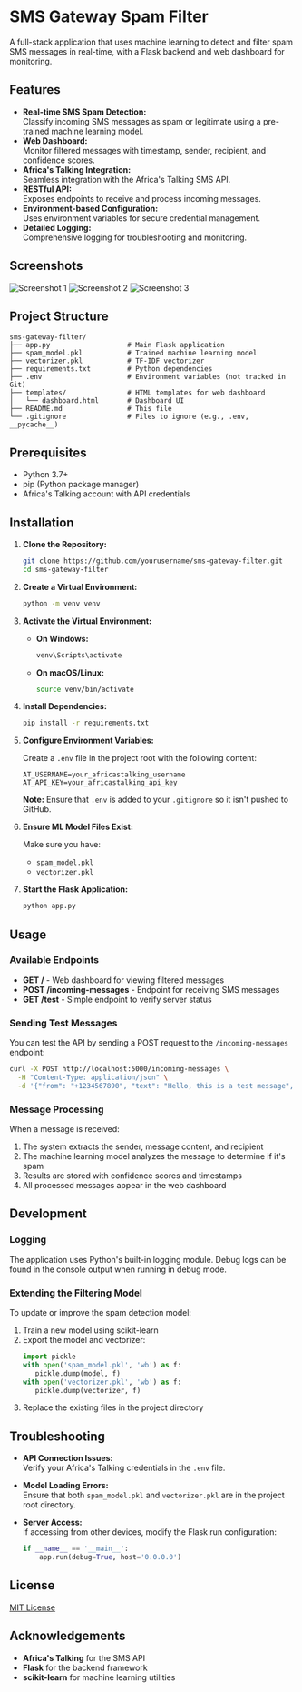 # SMS Gateway Spam Filter

A full-stack application that uses machine learning to detect and filter spam SMS messages in real-time, with a Flask backend and web dashboard for monitoring.

## Features

- **Real-time SMS Spam Detection:**  
  Classify incoming SMS messages as spam or legitimate using a pre-trained machine learning model.
- **Web Dashboard:**  
  Monitor filtered messages with timestamp, sender, recipient, and confidence scores.
- **Africa's Talking Integration:**  
  Seamless integration with the Africa's Talking SMS API.
- **RESTful API:**  
  Exposes endpoints to receive and process incoming messages.
- **Environment-based Configuration:**  
  Uses environment variables for secure credential management.
- **Detailed Logging:**  
  Comprehensive logging for troubleshooting and monitoring.

## Screenshots

![Screenshot 1](./images/screenshot_1.png)
![Screenshot 2](./images/screenshot_2.png)
![Screenshot 3](./images/screenshot_3.png)


## Project Structure

```
sms-gateway-filter/
├── app.py                   # Main Flask application
├── spam_model.pkl           # Trained machine learning model
├── vectorizer.pkl           # TF-IDF vectorizer 
├── requirements.txt         # Python dependencies
├── .env                     # Environment variables (not tracked in Git)
├── templates/               # HTML templates for web dashboard
│   └── dashboard.html       # Dashboard UI
├── README.md                # This file
└── .gitignore               # Files to ignore (e.g., .env, __pycache__)
```

## Prerequisites

- Python 3.7+
- pip (Python package manager)
- Africa's Talking account with API credentials

## Installation

1. **Clone the Repository:**

   ```bash
   git clone https://github.com/yourusername/sms-gateway-filter.git
   cd sms-gateway-filter
   ```

2. **Create a Virtual Environment:**

   ```bash
   python -m venv venv
   ```

3. **Activate the Virtual Environment:**

   - **On Windows:**

     ```bash
     venv\Scripts\activate
     ```

   - **On macOS/Linux:**

     ```bash
     source venv/bin/activate
     ```

4. **Install Dependencies:**

   ```bash
   pip install -r requirements.txt
   ```

5. **Configure Environment Variables:**

   Create a `.env` file in the project root with the following content:

   ```env
   AT_USERNAME=your_africastalking_username
   AT_API_KEY=your_africastalking_api_key
   ```

   **Note:** Ensure that `.env` is added to your `.gitignore` so it isn't pushed to GitHub.

6. **Ensure ML Model Files Exist:**
   
   Make sure you have:
   - `spam_model.pkl`
   - `vectorizer.pkl`

7. **Start the Flask Application:**

   ```bash
   python app.py
   ```

## Usage

### Available Endpoints

- **GET /** - Web dashboard for viewing filtered messages
- **POST /incoming-messages** - Endpoint for receiving SMS messages
- **GET /test** - Simple endpoint to verify server status

### Sending Test Messages

You can test the API by sending a POST request to the `/incoming-messages` endpoint:

```bash
curl -X POST http://localhost:5000/incoming-messages \
  -H "Content-Type: application/json" \
  -d '{"from": "+1234567890", "text": "Hello, this is a test message", "to": "+0987654321"}'
```

### Message Processing

When a message is received:
1. The system extracts the sender, message content, and recipient
2. The machine learning model analyzes the message to determine if it's spam
3. Results are stored with confidence scores and timestamps
4. All processed messages appear in the web dashboard

## Development

### Logging

The application uses Python's built-in logging module. Debug logs can be found in the console output when running in debug mode.

### Extending the Filtering Model

To update or improve the spam detection model:

1. Train a new model using scikit-learn
2. Export the model and vectorizer:
   ```python
   import pickle
   with open('spam_model.pkl', 'wb') as f:
      pickle.dump(model, f)
   with open('vectorizer.pkl', 'wb') as f:
      pickle.dump(vectorizer, f)
   ```
3. Replace the existing files in the project directory

## Troubleshooting

- **API Connection Issues:**  
  Verify your Africa's Talking credentials in the `.env` file.

- **Model Loading Errors:**  
  Ensure that both `spam_model.pkl` and `vectorizer.pkl` are in the project root directory.

- **Server Access:**  
  If accessing from other devices, modify the Flask run configuration:
  ```python
  if __name__ == '__main__':
      app.run(debug=True, host='0.0.0.0')
  ```

## License

[MIT License](LICENSE)

## Acknowledgements

- **Africa's Talking** for the SMS API
- **Flask** for the backend framework
- **scikit-learn** for machine learning utilities
